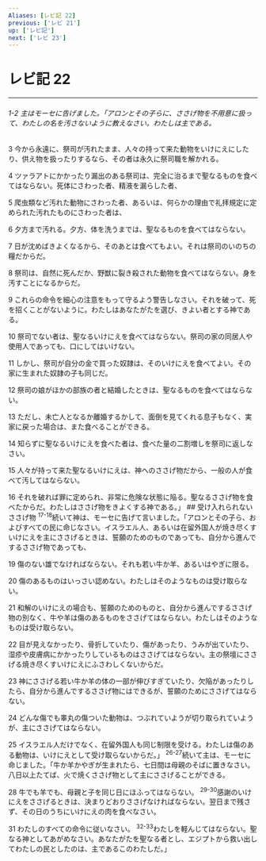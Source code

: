 ```yaml
---
Aliases: [レビ記 22]
previous: ['レビ 21']
up: ['レビ記']
next: ['レビ 23']
---
```

# レビ記 22

***
###### 1-2 主はモーセに告げました。「アロンとその子らに、ささげ物を不用意に扱って、わたしの名を汚さないように教えなさい。わたしは主である。 



3 
今から永遠に、祭司が汚れたまま、人々の持って来た動物をいけにえにしたり、供え物を扱ったりするなら、その者は永久に祭司職を解かれる。 



4 
ツァラアトにかかったり漏出のある祭司は、完全に治るまで聖なるものを食べてはならない。死体にさわった者、精液を漏らした者、 



5 
爬虫類など汚れた動物にさわった者、あるいは、何らかの理由で礼拝規定に定められた汚れたものにさわった者は、 



6 
夕方まで汚れる。夕方、体を洗うまでは、聖なるものを食べてはならない。 



7 
日が沈めばきよくなるから、そのあとは食べてもよい。それは祭司のいのちの糧だからだ。 



8 
祭司は、自然に死んだか、野獣に裂き殺された動物を食べてはならない。身を汚すことになるからだ。 



9 
これらの命令を細心の注意をもって守るよう警告しなさい。それを破って、死を招くことがないように。わたしはあなたがたを選び、きよい者とする神である。 



10 
祭司でない者は、聖なるいけにえを食べてはならない。祭司の家の同居人や使用人であっても、口にしてはいけない。 



11 
しかし、祭司が自分の金で買った奴隷は、そのいけにえを食べてよい。その家に生まれた奴隷の子も同じだ。 



12 
祭司の娘がほかの部族の者と結婚したときは、聖なるものを食べてはならない。 



13 
ただし、未亡人となるか離婚するかして、面倒を見てくれる息子もなく、実家に戻った場合は、また食べることができる。 



14 
知らずに聖なるいけにえを食べた者は、食べた量の二割増しを祭司に返しなさい。 



15 
人々が持って来た聖なるいけにえは、神へのささげ物だから、一般の人が食べて汚してはならない。 



16 
それを破れば罪に定められ、非常に危険な状態に陥る。聖なるささげ物を食べたからだ。わたしはささげ物をきよくする神である。」 ## 受け入れられないささげ物 <sup class="versenum">17-18</sup>続いて神は、モーセに告げて言いました。「アロンとその子ら、およびすべての民に命じなさい。イスラエル人、あるいは在留外国人が焼き尽くすいけにえを主にささげるときは、誓願のためのものであっても、自分から進んでするささげ物であっても、 



19 
傷のない雄でなければならない。それも若い牛か羊、あるいはやぎに限る。 



20 
傷のあるものはいっさい認めない。わたしはそのようなものは受け取らない。 



21 
和解のいけにえの場合も、誓願のためのものと、自分から進んでするささげ物の別なく、牛や羊は傷のあるものをささげてはならない。わたしはそのようなものは受け取らない。 



22 
目が見えなかったり、骨折していたり、傷があったり、うみが出ていたり、湿疹や皮膚病にかかったりしているものはささげてはならない。主の祭壇にささげる焼き尽くすいけにえにふさわしくないからだ。 



23 
神にささげる若い牛か羊の体の一部が伸びすぎていたり、欠陥があったりしたら、自分から進んでするささげ物にはできるが、誓願のためにささげてはならない。 



24 
どんな傷でも睾丸の傷ついた動物は、つぶれていようが切り取られていようが、主にささげてはならない。 



25 
イスラエル人だけでなく、在留外国人も同じ制限を受ける。わたしは傷のある動物は、いけにえとして受け取らないからだ。」 <sup class="versenum">26-27</sup>続いて主は、モーセに命じました。「牛か羊かやぎが生まれたら、七日間は母親のそばに置きなさい。八日以上たてば、火で焼くささげ物として主にささげることができる。 



28 
牛でも羊でも、母親と子を同じ日にほふってはならない。 <sup class="versenum">29-30</sup>感謝のいけにえをささげるときは、決まりどおりささげなければならない。翌日まで残さず、その日のうちにいけにえの肉を食べなさい。 



31 
わたしのすべての命令に従いなさい。 <sup class="versenum">32-33</sup>わたしを軽んじてはならない。聖なる神としてあがめなさい。あなたがたを聖なる者とし、エジプトから救い出してわたしの民としたのは、主であるこのわたしだ。」
